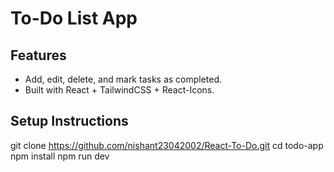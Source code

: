 # To-Do List App

## Features
- Add, edit, delete, and mark tasks as completed.
- Built with React + TailwindCSS + React-Icons.

## Setup Instructions
git clone https://github.com/nishant23042002/React-To-Do.git
cd todo-app
npm install
npm run dev
